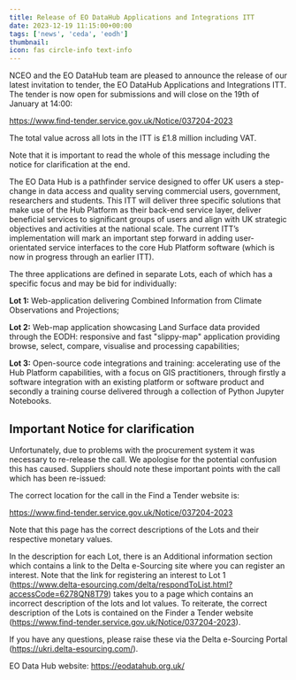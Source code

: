 ```yaml
---
title: Release of EO DataHub Applications and Integrations ITT
date: 2023-12-19 11:15:00+00:00
tags: ['news', 'ceda', 'eodh']
thumbnail: 
icon: fas circle-info text-info
---
```


NCEO and the EO DataHub team are pleased to announce the release of our latest invitation to tender, the EO DataHub Applications and Integrations ITT. The tender is now open for submissions and will close on the 19th of January at 14:00: 

https://www.find-tender.service.gov.uk/Notice/037204-2023 

The total value across all lots in the ITT is £1.8 million including VAT.  

Note that it is important to read the whole of this message including the notice for clarification at the end. 

The EO Data Hub is a pathfinder service designed to offer UK users a step-change in data access and quality serving commercial users, government, researchers and students. This ITT will deliver three specific solutions that make use of the Hub Platform as their back-end service layer, deliver beneficial services to significant groups of users and align with UK strategic objectives and activities at the national scale.  The current ITT’s implementation will mark an important step forward in adding user-orientated service interfaces to the core Hub Platform software (which is now in progress through an earlier ITT). 

The three applications are defined in separate Lots, each of which has a specific focus and may be bid for individually:    

**Lot 1:** Web-application delivering Combined Information from Climate Observations and Projections;  

**Lot 2:** Web-map application showcasing Land Surface data provided through the EODH: responsive and fast "slippy-map" application providing browse, select, compare, visualise and processing capabilities;    

**Lot 3:** Open-source code integrations and training: accelerating use of the Hub Platform capabilities, with a focus on GIS practitioners, through firstly a software integration with an existing platform or software product and secondly a training course delivered through a collection of Python Jupyter Notebooks. 

## Important Notice for clarification 

Unfortunately, due to problems with the procurement system it was necessary to re-release the call. We apologise for the potential confusion this has caused. Suppliers should note these important points with the call which has been re-issued: 

The correct location for the call in the Find a Tender website is:  
 
https://www.find-tender.service.gov.uk/Notice/037204-2023  
 
Note that this page has the correct descriptions of the Lots and their respective monetary values. 

In the description for each Lot, there is an Additional information section which contains a link to the Delta e-Sourcing site where you can register an interest. Note that the link for registering an interest to Lot 1 (https://www.delta-esourcing.com/delta/respondToList.html?accessCode=6278QN8T79) takes you to a page which contains an incorrect description of the lots and lot values. To reiterate, the correct description of the Lots is contained on the Finder a Tender website (https://www.find-tender.service.gov.uk/Notice/037204-2023). 

If you have any questions, please raise these via the Delta e-Sourcing Portal (https://ukri.delta-esourcing.com/).

EO Data Hub website: https://eodatahub.org.uk/
